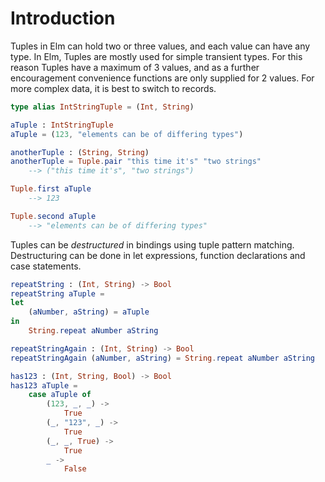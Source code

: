 # Introduction

Tuples in Elm can hold two or three values, and each value can have any type.
In Elm, Tuples are mostly used for simple transient types.
For this reason Tuples have a maximum of 3 values, and as a further encouragement convenience functions are only supplied for 2 values.
For more complex data, it is best to switch to records.

```elm
type alias IntStringTuple = (Int, String)

aTuple : IntStringTuple
aTuple = (123, "elements can be of differing types")

anotherTuple : (String, String)
anotherTuple = Tuple.pair "this time it's" "two strings"
    --> ("this time it's", "two strings")

Tuple.first aTuple
    --> 123

Tuple.second aTuple
    --> "elements can be of differing types"
```

Tuples can be _destructured_ in bindings using tuple pattern matching.
Destructuring can be done in let expressions, function declarations and case statements.

```elm
repeatString : (Int, String) -> Bool
repeatString aTuple =
let
    (aNumber, aString) = aTuple
in
    String.repeat aNumber aString

repeatStringAgain : (Int, String) -> Bool
repeatStringAgain (aNumber, aString) = String.repeat aNumber aString

has123 : (Int, String, Bool) -> Bool
has123 aTuple =
    case aTuple of
        (123, _, _) ->
            True
        (_, "123", _) ->
            True
        (_, _, True) ->
            True
        _ ->
            False
```
